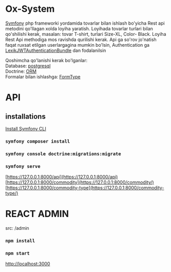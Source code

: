# Ox-System

[Symfony](https://symfony.com/) php frameworki yordamida tovarlar bilan ishlash bo'yicha Rest api metodini qo'llagan xolda loyiha yaratish. Loyihada tovarlar turlari bilan qo'shilishi kerak,
masalan: tovar T-shirt, turlari Size-XL, Color- Black. Loyiha Rest Api methodiga mos ravishda qurilishi kerak. Api ga so'rov jo'natish faqat ruxsat etilgan userlargagina mumkin bo'lsin, Authentication ga [LexikJWTAuthenticationBundle](https://github.com/lexik/LexikJWTAuthenticationBundle) dan fodalanilsin

Qoshimcha qo'lanishi kerak bo'lganlar: <br />
Database: [postgresql](https://www.postgresql.org/) <br />
Doctrine: [ORM](https://symfony.com/doc/current/doctrine.html) <br />
Formalar bilan ishlashga: [FormType](https://symfony.com/doc/current/forms.html) <br />

# API

## installations

[Install Symfony CLI](https://symfony.com/download)
### `symfony composer install`
### `symfony console doctrine:migrations:migrate`
### `symfony serve`
[https://127.0.0.1:8000/api](https://127.0.0.1:8000/api) <br />
[https://127.0.0.1:8000/commodity](https://127.0.0.1:8000/commodity/) <br />
[https://127.0.0.1:8000/commodity-type](https://127.0.0.1:8000/commodity-type/)

# REACT ADMIN

src: /admin
### `npm install`
### `npm start`
[http://localhost:3000](http://localhost:3000)